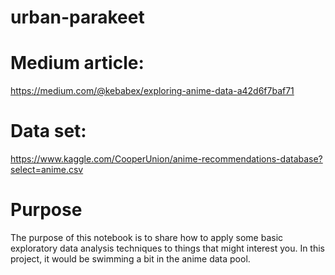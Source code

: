# urban-parakeet

# Medium article:
https://medium.com/@kebabex/exploring-anime-data-a42d6f7baf71

# Data set:
https://www.kaggle.com/CooperUnion/anime-recommendations-database?select=anime.csv

# Purpose
The purpose of this notebook is to share how to apply some basic exploratory data analysis techniques to things that might interest you. In this project, it would be swimming a bit in the anime data pool.


